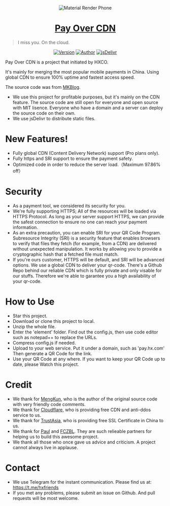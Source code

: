 <p align="center">
<img src="https://ws1.sinaimg.cn/large/0072Lfvtly1fqpoepo8wkj31hc0zktcl.jpg" alt="Material Render Phone">
</p>

<h1 align="center"><a href="https://qr.hxco.de" target="_blank">Pay Over CDN</a></h1>

> I miss you. On the cloud.

<p align="center">
  <a href="https://github.com/HXCO-QR/Pay_Over_CDN/releases" target="_blank"><img alt="Version" src="https://img.shields.io/badge/version-1.1.1-757575.svg?style=flat-square"/></a>
<a href="https://tech.hxco.de"><img alt="Author" src="https://img.shields.io/badge/author-Huangxin-red.svg?style=flat-square"/></a>
<a href="https://www.jsdelivr.com/package/gh/hxco-qr/pay_with_cdn" target="_blank" target="_blank"><img alt="jsDelivr" src="https://data.jsdelivr.com/v1/package/gh/hxco-qr/pay_with_cdn/badge"/></a>
</p>

Pay Over CDN is a project that initiated by HXCO. 

It's mainly for merging the most popular mobile payments in China. Using global CDN to ensure 100% uptime and fastest access speed. 

The source code was from <a href="https://mkblog.cn">MKBlog</a>. 
  - We use this project for profitable purposes, but it's mainly on the CDN feature. The source code are still open for everyone and open source with MIT lisence. Everyone who have a domain and a server can deploy the source code on their own.
  - We use jsDelivr to distribute static files.

# New Features!

  - Fully global CDN (Content Delivery Network) support (Pro plans only).
  - Fully https and SRI support to ensure the payment safety.
  - Optimized code in order to reduce the server load.（Maximum 97.86% off）
  
# Security
- As a payment tool, we considered its security for you.
- We're fully supporting HTTPS; All of the resources will be loaded via HTTPS Protocol. As long as your server support HTTPS, we can provide the safest connection to ensure no one can reach your payment information.
- As an extra precaution, you can enable SRI for your QR Code Program. Subresource Integrity (SRI) is a security feature that enables browsers to verify that files they fetch (for example, from a CDN) are delivered without unexpected manipulation. It works by allowing you to provide a cryptographic hash that a fetched file must match.
- If you're ours customer, HTTPS will be default, and SRI will be advanced options. We use a global CDN to deliver your qr-code. There's a Github Repo behind our reliable CDN which is fully private and only visable for our stuffs. Therefore we're able to garantee you a high availability of your qr-code.


# How to Use
- Star this project.
- Download or clone this project to local.
- Unzip the whole file.
- Enter the 'element' folder. Find out the config.js, then use code editor such as notepad++ to replace the URLs.
- Compress config.js if needed.
- Upload to your web service. Put it under a domain, such as 'pay.hx.com' Then generate a QR Code for the link.
- Use your QR Code at any where. If you want to keep your QR Code up to date, please Watch this project.

# Credit
- We thank for <a href="https://mkblog.cn">MengKun</a>, who is the author of the original source code with very friendly code comments.
- We thank for <a href="https://www.cloudflare.com">Cloudflare,</a> who is providing free CDN and anti-ddos service to us.
- We thank for <a href="https://www.trustasia.com/">TrustAsia</a>, who is providing free SSL Certificate in China to us.
- We thank for <a href="https://paugram.com">Paul</a> and <a href="https://www.fczbl.vip">FCZBL</a>. They are such relieable partners for helping us to build this awesome project.
- We thank all those who once gave us advice and criticism. A project cannot always live in applause.

# Contact
- We use Telegram for the instant communication. Please find us at: https://t.me/hxfriends
- If you met any problems, please submit an issue on Github. And pull requests will be most welcome.
